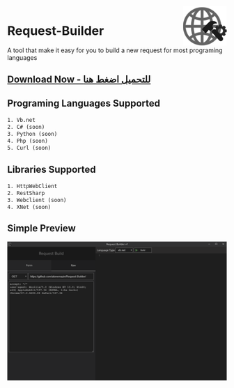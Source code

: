 <img src="https://github.com/alonemazin/Request-Builder/blob/main/request-builder.png" width="100" height="auto" align="right">

Request-Builder
=================

A tool that make it easy for you to build a new request for most programing languages

<a href="https://github.com/alonemazin/Request-Builder/releases/download/v1.1.1/requestbuilder.Setup.1.1.1.exe">Download Now - للتحميل اضغط هنا</a>
------

Programing Languages Supported
------
```
1. Vb.net
2. C# (soon)
3. Python (soon)
4. Php (soon)
5. Curl (soon)
```
Libraries Supported
------
```
1. HttpWebClient
2. RestSharp
3. Webclient (soon)
4. XNet (soon)
```

Simple Preview
------
<img src="https://github.com/alonemazin/Request-Builder/blob/main/preview.gif">
